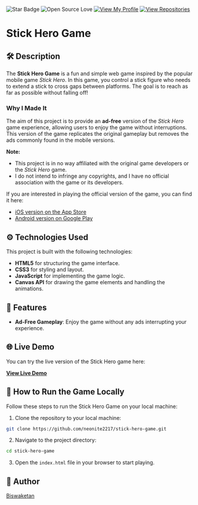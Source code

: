 ![Star Badge](https://img.shields.io/static/v1?label=%F0%9F%8C%9F&message=If%20Useful&style=flat&color=BC4E99)
![Open Source Love](https://badges.frapsoft.com/os/v1/open-source.svg?v=103)
[![View My Profile](https://img.shields.io/badge/View-My_Profile-green?logo=GitHub)](https://github.com/neonite2217)
[![View Repositories](https://img.shields.io/badge/View-My_Repositories-blue?logo=GitHub)](https://github.com/neonite2217?tab=repositories)

# Stick Hero Game

## 🛠️ Description

The **Stick Hero Game** is a fun and simple web game inspired by the popular mobile game *Stick Hero*. In this game, you control a stick figure who needs to extend a stick to cross gaps between platforms. The goal is to reach as far as possible without falling off!

### Why I Made It
The aim of this project is to provide an **ad-free** version of the *Stick Hero* game experience, allowing users to enjoy the game without interruptions.
This version of the game replicates the original gameplay but removes the ads commonly found in the mobile versions.

**Note:**
- This project is in no way affiliated with the original game developers or the *Stick Hero* game.
- I do not intend to infringe any copyrights, and I have no official association with the game or its developers.

If you are interested in playing the official version of the game, you can find it here:
- [iOS version on the App Store](https://apps.apple.com/us/app/stick-hero/id918338898)
- [Android version on Google Play](https://play.google.com/store/apps/details?id=com.ketchapp.stickhero&hl=en&gl=US)

## ⚙️ Technologies Used

This project is built with the following technologies:

- **HTML5** for structuring the game interface.
- **CSS3** for styling and layout.
- **JavaScript** for implementing the game logic.
- **Canvas API** for drawing the game elements and handling the animations.

## 🌟 Features

- **Ad-Free Gameplay**: Enjoy the game without any ads interrupting your experience.


## 🌐 Live Demo

You can try the live version of the Stick Hero game here:

[**View Live Demo**](https://your-live-link-here.com)

## 🚀 How to Run the Game Locally

Follow these steps to run the Stick Hero Game on your local machine:

1. Clone the repository to your local machine:

```bash
git clone https://github.com/neonite2217/stick-hero-game.git
```

2. Navigate to the project directory:

```bash
cd stick-hero-game
```

3. Open the `index.html` file in your browser to start playing.


## 🤖 Author
[Biswaketan](https://github.com/neonite2217/)

